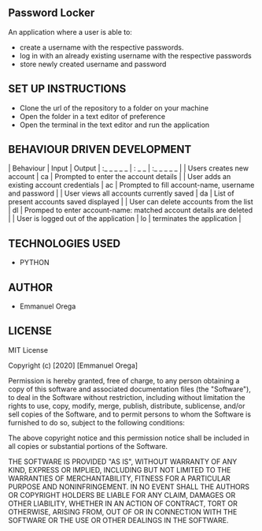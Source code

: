 ## Password Locker
 An application where a user is able to:
 * create a username with the respective passwords.
 * log in with an already existing username with the respective passwords
 * store newly created username and password

##  SET UP INSTRUCTIONS
  * Clone the url of the repository to a folder on your machine
  * Open the folder in a text editor of preference
  * Open the terminal in the text editor and run the application

## BEHAVIOUR DRIVEN DEVELOPMENT
| Behaviour  | Input |  Output
| :_ _ _ _ _ | : _ _ | :_ _ _ _ _ |
| Users creates new account  | ca  | Prompted to enter the account details  |
| User adds an existing account credentials | ac | Prompted to fill account-name, username and password |
| User views all accounts currently saved | da | List of present accounts saved displayed |
| User can delete accounts from the list | dl | Promped to enter account-name: matched account details are deleted |
| User is logged out of the application | lo | terminates the application | 

## TECHNOLOGIES USED
 * PYTHON

## AUTHOR
 * Emmanuel Orega

## LICENSE
  MIT License

Copyright (c) [2020] [Emmanuel Orega]

Permission is hereby granted, free of charge, to any person obtaining a copy
of this software and associated documentation files (the "Software"), to deal
in the Software without restriction, including without limitation the rights
to use, copy, modify, merge, publish, distribute, sublicense, and/or sell
copies of the Software, and to permit persons to whom the Software is
furnished to do so, subject to the following conditions:

The above copyright notice and this permission notice shall be included in all
copies or substantial portions of the Software.

THE SOFTWARE IS PROVIDED "AS IS", WITHOUT WARRANTY OF ANY KIND, EXPRESS OR
IMPLIED, INCLUDING BUT NOT LIMITED TO THE WARRANTIES OF MERCHANTABILITY,
FITNESS FOR A PARTICULAR PURPOSE AND NONINFRINGEMENT. IN NO EVENT SHALL THE
AUTHORS OR COPYRIGHT HOLDERS BE LIABLE FOR ANY CLAIM, DAMAGES OR OTHER
LIABILITY, WHETHER IN AN ACTION OF CONTRACT, TORT OR OTHERWISE, ARISING FROM,
OUT OF OR IN CONNECTION WITH THE SOFTWARE OR THE USE OR OTHER DEALINGS IN THE
SOFTWARE. 

